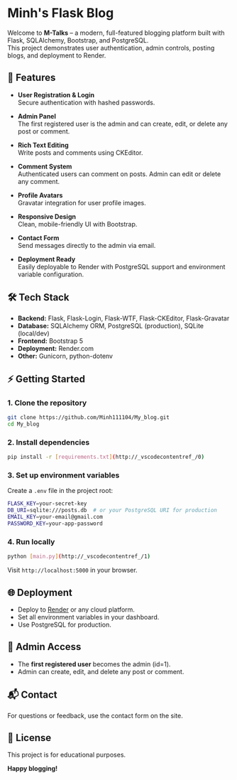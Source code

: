 # Minh's Flask Blog

Welcome to **M-Talks** – a modern, full-featured blogging platform built with Flask, SQLAlchemy, Bootstrap, and PostgreSQL.  
This project demonstrates user authentication, admin controls, posting blogs, and deployment to Render.

## 🚀 Features

- **User Registration & Login**  
  Secure authentication with hashed passwords.

- **Admin Panel**  
  The first registered user is the admin and can create, edit, or delete any post or comment.

- **Rich Text Editing**  
  Write posts and comments using CKEditor.

- **Comment System**  
  Authenticated users can comment on posts. Admin can edit or delete any comment.

- **Profile Avatars**  
  Gravatar integration for user profile images.

- **Responsive Design**  
  Clean, mobile-friendly UI with Bootstrap.

- **Contact Form**  
  Send messages directly to the admin via email.

- **Deployment Ready**  
  Easily deployable to Render with PostgreSQL support and environment variable configuration.

## 🛠️ Tech Stack

- **Backend:** Flask, Flask-Login, Flask-WTF, Flask-CKEditor, Flask-Gravatar
- **Database:** SQLAlchemy ORM, PostgreSQL (production), SQLite (local/dev)
- **Frontend:** Bootstrap 5
- **Deployment:** Render.com
- **Other:** Gunicorn, python-dotenv

## ⚡ Getting Started

### 1. Clone the repository

```bash
git clone https://github.com/Minh111104/My_blog.git
cd My_blog
```

### 2. Install dependencies

```bash
pip install -r [requirements.txt](http://_vscodecontentref_/0)
```

### 3. Set up environment variables

Create a `.env` file in the project root:

```bash
FLASK_KEY=your-secret-key
DB_URI=sqlite:///posts.db  # or your PostgreSQL URI for production
EMAIL_KEY=your-email@gmail.com
PASSWORD_KEY=your-app-password
```

### 4. Run locally

```bash
python [main.py](http://_vscodecontentref_/1)
```

Visit `http://localhost:5000` in your browser.

## 🌐 Deployment

- Deploy to [Render](https://render.com/) or any cloud platform.
- Set all environment variables in your dashboard.
- Use PostgreSQL for production.

## 👤 Admin Access

- The **first registered user** becomes the admin (id=1).
- Admin can create, edit, and delete any post or comment.

## 📬 Contact

For questions or feedback, use the contact form on the site.

## 📝 License

This project is for educational purposes.

**Happy blogging!**
